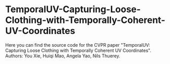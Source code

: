 # TemporalUV-Capturing-Loose-Clothing-with-Temporally-Coherent-UV-Coordinates
Here you can find the source code for the CVPR paper "TemporalUV: Capturing Loose Clothing with Temporally Coherent UV Coordinates". Authors: You Xie, Huiqi Mao, Angela Yao, Nils Thuerey.
